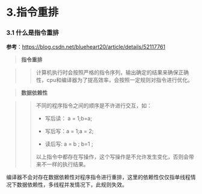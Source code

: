 # 3.指令重排  

### 3.1 什么是指令重排

**参考**：https://blog.csdn.net/blueheart20/article/details/52117761

> **指令重排**

> > 计算机执行时会按照严格的指令序列，输出确定的结果来确保正确性，cpu和编译器为了提高效率，会按照一定规则对指令进行优化。
> >
> > 

> **数据依赖性**

> > 不同的程序指令之间的顺序是不许进行交互，如：
> >
> > * 写后读： a = 1;b=a;
> >
> > * 写后写：a = 1;a = 2;
> >
> > * 读后写: a = b ; b=1 ;
> >
> > 以上指令中都存在写操作，这个写操作是不允许发生变化，否则会带来不一样的执行结果。
> >
> > 

编译器不会对存在数据依赖性对程序指令进行重排，这里的依赖性仅仅指单线程情况下数据依赖性，多线程并发情况下，此规则失效。

